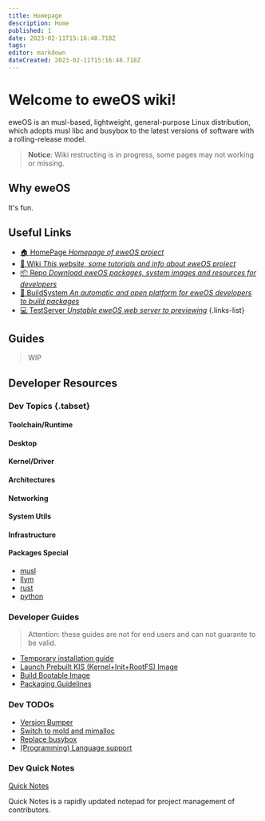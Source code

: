 ```yaml
---
title: Homepage
description: Home
published: 1
date: 2023-02-11T15:16:48.718Z
tags: 
editor: markdown
dateCreated: 2023-02-11T15:16:48.718Z
---
```


# **Welcome to eweOS wiki!**

eweOS is an musl-based, lightweight, general-purpose Linux distribution, which adopts musl libc and busybox to the latest versions of software with a rolling-release model.

> **Notice**: Wiki restructing is in progress, some pages may not working or missing.

## Why eweOS

It's fun.

## Useful Links

- [:house: HomePage *Homepage of eweOS project*](https://os.ewe.moe)
- [:notebook_with_decorative_cover: Wiki *This website, some tutorials and info about eweOS project*](https://os-wiki.ewe.moe)
- [:package: Repo *Download eweOS packages, system images and resources for developers*](https://os-repo.ewe.moe)
- [:hammer: BuildSystem *An automatic and open platform for eweOS developers to build packages*](https://os-build.ewe.moe)
- [:computer: TestServer *Unstable eweOS web server to previewing*](https://os-test.ewe.moe)
{.links-list}

## Guides

> WIP

## Developer Resources

### Dev Topics {.tabset}

#### Toolchain/Runtime

#### Desktop

#### Kernel/Driver

#### Architectures

#### Networking

#### System Utils

#### Infrastructure

#### Packages Special

- [musl](/musl) 
- [llvm](/llvm) 
- [rust](/topic/pkg/rust)
- [python](/topic/pkg/python)

### Developer Guides

> Attention: these guides are not for end users and can not guarante to be valid.

- [Temporary installation guide](/temporary-installation-guide)
- [Launch Prebuilt KIS (Kernel+Init+RootFS) Image](/guides/launch-prebuilt-image)
- [Build Bootable Image](/guides/build-bootable-image)
- [Packaging Guidelines](https://os-wiki.ewe.moe/Packaging%20guidelines.md)

### Dev TODOs

- [Version Bumper](/todos/version-bumper)
- [Switch to mold and mimalloc](/todos/switch-to-mold-mimalloc)
- [Replace busybox](/todos/replace-busybox)
- [(Programming) Language support](/todos/pl-support)

### Dev Quick Notes

[Quick Notes](/quick-notes)

Quick Notes is a rapidly updated notepad for project management of contributors.
